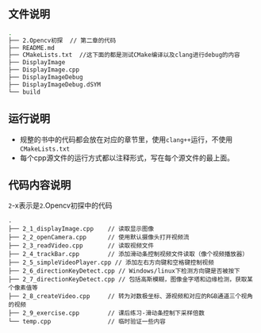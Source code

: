## 文件说明

```bash
.
├── 2.Opencv初探  // 第二章的代码
├── README.md
├── CMakeLists.txt  //这下面的都是测试CMake编译以及clang进行debug的内容
├── DisplayImage
├── DisplayImage.cpp
├── DisplayImageDebug
├── DisplayImageDebug.dSYM
└── build
```

## 运行说明
+ 规整的书中的代码都会放在对应的章节里，使用`clang++`运行，不使用`CMakeLists.txt`
+ 每个cpp源文件的运行方式都以注释形式，写在每个源文件的最上面。


## 代码内容说明
`2`-x表示是`2`.Opencv初探中的代码
```
.
├── 2_1_displayImage.cpp    // 读取显示图像
├── 2_2_openCamera.cpp      // 使用默认摄像头打开视频流
├── 2_3_readVideo.cpp       // 读取视频文件
├── 2_4_trackBar.cpp        // 添加滑动条控制视频文件读取（像个视频播放器）
├── 2_5_simpleVideoPlayer.cpp // 添加左右方向键和空格键控制视频
├── 2_6_directionKeyDetect.cpp // Windows/linux下检测方向键是否被按下
├── 2_7_directionKeyDetect.cpp // 包括高斯模糊，图像金字塔和边缘检测，获取某个像素值等
├── 2_8_createVideo.cpp     // 转为对数极坐标、源视频和对应的RGB通道三个视角的视频
├── 2_9_exercise.cpp        // 课后练习-滑动条控制下采样倍数
└── temp.cpp                // 临时验证一些内容
```